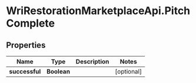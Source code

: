 # WriRestorationMarketplaceApi.PitchComplete

## Properties
Name | Type | Description | Notes
------------ | ------------- | ------------- | -------------
**successful** | **Boolean** |  | [optional] 


